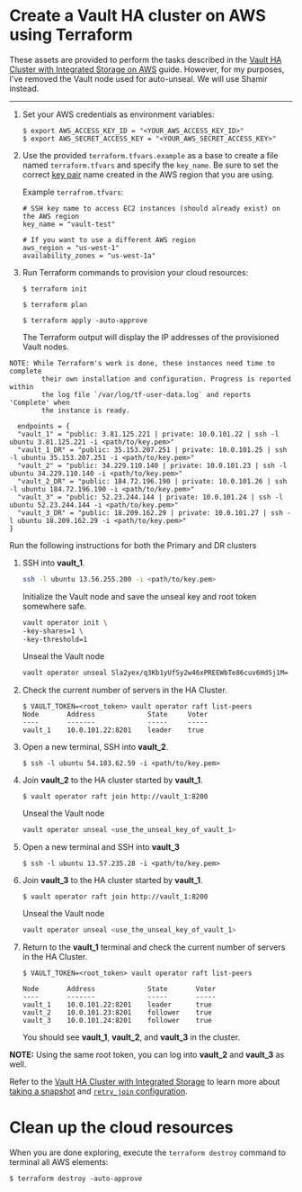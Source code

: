 # Create a Vault HA cluster on AWS using Terraform

These assets are provided to perform the tasks described in the [Vault HA Cluster with Integrated Storage on AWS](https://learn.hashicorp.com/vault/operations/raft-storage-aws) guide. However, for my purposes, I've removed the Vault node used for auto-unseal. We will use Shamir instead.

---

1.  Set your AWS credentials as environment variables:

    ```plaintext
    $ export AWS_ACCESS_KEY_ID = "<YOUR_AWS_ACCESS_KEY_ID>"
    $ export AWS_SECRET_ACCESS_KEY = "<YOUR_AWS_SECRET_ACCESS_KEY>"
    ```

1.  Use the provided `terraform.tfvars.example` as a base to create a file named
    `terraform.tfvars` and specify the `key_name`. Be sure to set the correct
    [key
    pair](https://docs.aws.amazon.com/AWSEC2/latest/UserGuide/ec2-key-pairs.html)
    name created in the AWS region that you are using.

    Example `terrafrom.tfvars`:

    ```shell
    # SSH key name to access EC2 instances (should already exist) on the AWS region
    key_name = "vault-test"

    # If you want to use a different AWS region
    aws_region = "us-west-1"
    availability_zones = "us-west-1a"
    ```

1.  Run Terraform commands to provision your cloud resources:

    ```plaintext
    $ terraform init

    $ terraform plan

    $ terraform apply -auto-approve
    ```

    The Terraform output will display the IP addresses of the provisioned Vault nodes.

```plaintext
NOTE: While Terraform's work is done, these instances need time to complete
        their own installation and configuration. Progress is reported within
        the log file `/var/log/tf-user-data.log` and reports 'Complete' when
        the instance is ready.
 
  endpoints = {
  "vault_1" = "public: 3.81.125.221 | private: 10.0.101.22 | ssh -l ubuntu 3.81.125.221 -i <path/to/key.pem>"
  "vault_1_DR" = "public: 35.153.207.251 | private: 10.0.101.25 | ssh -l ubuntu 35.153.207.251 -i <path/to/key.pem>"
  "vault_2" = "public: 34.229.110.140 | private: 10.0.101.23 | ssh -l ubuntu 34.229.110.140 -i <path/to/key.pem>"
  "vault_2_DR" = "public: 184.72.196.190 | private: 10.0.101.26 | ssh -l ubuntu 184.72.196.190 -i <path/to/key.pem>"
  "vault_3" = "public: 52.23.244.144 | private: 10.0.101.24 | ssh -l ubuntu 52.23.244.144 -i <path/to/key.pem>"
  "vault_3_DR" = "public: 18.209.162.29 | private: 10.0.101.27 | ssh -l ubuntu 18.209.162.29 -i <path/to/key.pem>"
}
```

Run the following instructions for both the Primary and DR clusters

1.  SSH into **vault_1**.

    ```sh
    ssh -l ubuntu 13.56.255.200 -i <path/to/key.pem>
    ```
    Initialize the Vault node and save the unseal key and root token somewhere safe.
    ```sh
    vault operator init \
    -key-shares=1 \
    -key-threshold=1
    ```
    Unseal the Vault node
    ```sh
    vault operator unseal Sla2yex/q3Kb1yUfSy2w46xPREEWbTe86cuv6HdSj1M=
    ``` 

2.  Check the current number of servers in the HA Cluster.

    ```plaintext
    $ VAULT_TOKEN=<root_token> vault operator raft list-peers
    Node       Address             State     Voter
    ----       -------             -----     -----
    vault_1    10.0.101.22:8201    leader    true
    ```

3.  Open a new terminal, SSH into **vault_2**.

    ```plaintext
    $ ssh -l ubuntu 54.183.62.59 -i <path/to/key.pem>
    ```

4.  Join **vault_2** to the HA cluster started by **vault_1**.

    ```plaintext
    $ vault operator raft join http://vault_1:8200
    ```
    Unseal the Vault node
    ```sh
    vault operator unseal <use_the_unseal_key_of_vault_1>
    ``` 
5.  Open a new terminal and SSH into **vault_3**

    ```plaintext
    $ ssh -l ubuntu 13.57.235.28 -i <path/to/key.pem>
    ```

6.  Join **vault_3** to the HA cluster started by **vault_1**.

    ```plaintext
    $ vault operator raft join http://vault_1:8200
    ```
    Unseal the Vault node
    ```sh
    vault operator unseal <use_the_unseal_key_of_vault_1>
    ``` 

7.  Return to the **vault_1** terminal and check the current number of servers in
    the HA Cluster.

    ```plaintext
    $ VAULT_TOKEN=<root_token> vault operator raft list-peers

    Node       Address             State       Voter
    ----       -------             -----       -----
    vault_1    10.0.101.22:8201    leader      true
    vault_2    10.0.101.23:8201    follower    true
    vault_3    10.0.101.24:8201    follower    true
    ```

    You should see **vault_1**, **vault_2**, and **vault_3** in the cluster.

**NOTE:** Using the same root token, you can log into **vault_2** and **vault_3** as well.

Refer to the [Vault HA Cluster with Integrated Storage](https://learn.hashicorp.com/vault/operations/raft-storage-aws) to learn more about [taking a snapshot](https://learn.hashicorp.com/vault/operations/raft-storage-aws#raft-snapshots-for-data-recovery) and [`retry_join` configuration](https://learn.hashicorp.com/vault/operations/raft-storage-aws#retry-join). 


# Clean up the cloud resources

When you are done exploring, execute the `terraform destroy` command to terminal all AWS elements:

```plaintext
$ terraform destroy -auto-approve
```
